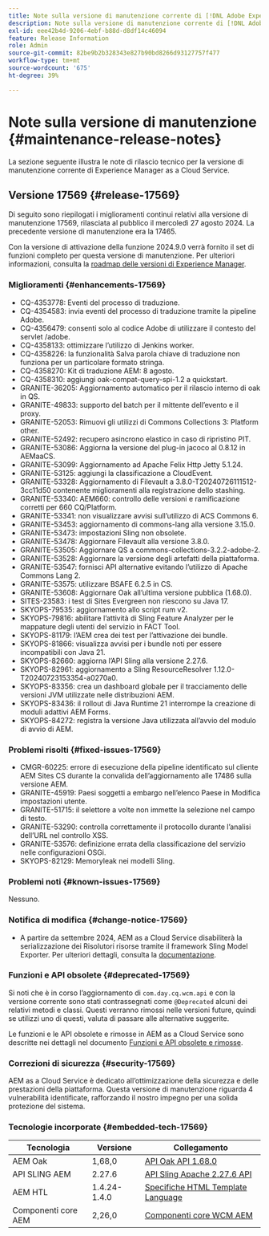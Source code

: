 ```yaml
---
title: Note sulla versione di manutenzione corrente di [!DNL Adobe Experience Manager]  as a Cloud Service.
description: Note sulla versione di manutenzione corrente di [!DNL Adobe Experience Manager]  as a Cloud Service.
exl-id: eee42b4d-9206-4ebf-b88d-d8df14c46094
feature: Release Information
role: Admin
source-git-commit: 82be9b2b328343e827b90bd8266d93127757f477
workflow-type: tm+mt
source-wordcount: '675'
ht-degree: 39%

---
```



# Note sulla versione di manutenzione {#maintenance-release-notes}

La sezione seguente illustra le note di rilascio tecnico per la versione di manutenzione corrente di Experience Manager as a Cloud Service.

## Versione 17569 {#release-17569}

Di seguito sono riepilogati i miglioramenti continui relativi alla versione di manutenzione 17569, rilasciata al pubblico il mercoledì 27 agosto 2024. La precedente versione di manutenzione era la 17465.

Con la versione di attivazione della funzione 2024.9.0 verrà fornito il set di funzioni completo per questa versione di manutenzione. Per ulteriori informazioni, consulta la [roadmap delle versioni di Experience Manager](https://experienceleague.adobe.com/it/docs/experience-manager-release-information/aem-release-updates/update-releases-roadmap).

### Miglioramenti {#enhancements-17569}

* CQ-4353778: Eventi del processo di traduzione.
* CQ-4354583: invia eventi del processo di traduzione tramite la pipeline Adobe.
* CQ-4356479: consenti solo al codice Adobe di utilizzare il contesto del servlet /adobe.
* CQ-4358133: ottimizzare l’utilizzo di Jenkins worker.
* CQ-4358226: la funzionalità Salva parola chiave di traduzione non funziona per un particolare formato stringa.
* CQ-4358270: Kit di traduzione AEM: 8 agosto.
* CQ-4358310: aggiungi oak-compat-query-spi-1.2 a quickstart.
* GRANITE-36205: Aggiornamento automatico per il rilascio interno di oak in QS.
* GRANITE-49833: supporto del batch per il mittente dell’evento e il proxy.
* GRANITE-52053: Rimuovi gli utilizzi di Commons Collections 3: Platform other.
* GRANITE-52492: recupero asincrono elastico in caso di ripristino PIT.
* GRANITE-53086: Aggiorna la versione del plug-in jacoco al 0.8.12 in AEMaaCS.
* GRANITE-53099: Aggiornamento ad Apache Felix Http Jetty 5.1.24.
* GRANITE-53125: aggiungi la classificazione a CloudEvent.
* GRANITE-53328: Aggiornamento di Filevault a 3.8.0-T20240726111512-3cc11d50 contenente miglioramenti alla registrazione dello stashing.
* GRANITE-53340: AEM660: controllo delle versioni e ramificazione corretti per 660 CQ/Platform.
* GRANITE-53341: non visualizzare avvisi sull’utilizzo di ACS Commons 6.
* GRANITE-53453: aggiornamento di commons-lang alla versione 3.15.0.
* GRANITE-53473: impostazioni Sling non obsolete.
* GRANITE-53478: Aggiornare Filevault alla versione 3.8.0.
* GRANITE-53505: Aggiornare QS a commons-collections-3.2.2-adobe-2.
* GRANITE-53528: Aggiornare la versione degli artefatti della piattaforma.
* GRANITE-53547: fornisci API alternative evitando l’utilizzo di Apache Commons Lang 2.
* GRANITE-53575: utilizzare BSAFE 6.2.5 in CS.
* GRANITE-53608: Aggiornare Oak all’ultima versione pubblica (1.68.0).
* SITES-23583: i test di Sites Evergreen non riescono su Java 17.
* SKYOPS-79535: aggiornamento allo script rum v2.
* SKYOPS-79816: abilitare l’attività di Sling Feature Analyzer per le mappature degli utenti del servizio in FACT Tool.
* SKYOPS-81179: l’AEM crea dei test per l’attivazione dei bundle.
* SKYOPS-81866: visualizza avvisi per i bundle noti per essere incompatibili con Java 21.
* SKYOPS-82660: aggiorna l’API Sling alla versione 2.27.6.
* SKYOPS-82961: aggiornamento a Sling ResourceResolver 1.12.0-T20240723153354-a0270a0.
* SKYOPS-83356: crea un dashboard globale per il tracciamento delle versioni JVM utilizzate nelle distribuzioni AEM.
* SKYOPS-83436: il rollout di Java Runtime 21 interrompe la creazione di moduli adattivi AEM Forms.
* SKYOPS-84272: registra la versione Java utilizzata all’avvio del modulo di avvio di AEM.

### Problemi risolti {#fixed-issues-17569}

* CMGR-60225: errore di esecuzione della pipeline identificato sul cliente AEM Sites CS durante la convalida dell’aggiornamento alle 17486 sulla versione AEM.
* GRANITE-45919: Paesi soggetti a embargo nell’elenco Paese in Modifica impostazioni utente.
* GRANITE-51715: il selettore a volte non immette la selezione nel campo di testo.
* GRANITE-53290: controlla correttamente il protocollo durante l’analisi dell’URL nel controllo XSS.
* GRANITE-53576: definizione errata della classificazione del servizio nelle configurazioni OSGi.
* SKYOPS-82129: Memoryleak nei modelli Sling.

### Problemi noti {#known-issues-17569}

Nessuno.

### Notifica di modifica {#change-notice-17569}

* A partire da settembre 2024, AEM as a Cloud Service disabiliterà la serializzazione dei Risolutori risorse tramite il framework Sling Model Exporter. Per ulteriori dettagli, consulta la [documentazione](/help/implementing/developing/hybrid/disallow-the-serialization-of-resourceresolvers-via-sling-model-exporter.md).

### Funzioni e API obsolete {#deprecated-17569}

Si noti che è in corso l’aggiornamento di `com.day.cq.wcm.api` e con la versione corrente sono stati contrassegnati come `@Deprecated` alcuni dei relativi metodi e classi. Questi verranno rimossi nelle versioni future, quindi se utilizzi uno di questi, valuta di passare alle alternative suggerite.

Le funzioni e le API obsolete e rimosse in AEM as a Cloud Service sono descritte nei dettagli nel documento [Funzioni e API obsolete e rimosse](/help/release-notes/deprecated-removed-features.md).

### Correzioni di sicurezza {#security-17569}

AEM as a Cloud Service è dedicato all’ottimizzazione della sicurezza e delle prestazioni della piattaforma. Questa versione di manutenzione riguarda 4 vulnerabilità identificate, rafforzando il nostro impegno per una solida protezione del sistema.

### Tecnologie incorporate {#embedded-tech-17569}

| Tecnologia | Versione | Collegamento |
|---|---|---|
| AEM Oak | 1,68,0 | [API Oak API 1.68.0](https://www.javadoc.io/doc/org.apache.jackrabbit/oak-api/1.68.0/index.html) |
| API SLING AEM | 2.27.6 | [API Sling Apache 2.27.6 API](https://www.javadoc.io/doc/org.apache.sling/org.apache.sling.api/latest/index.html) |
| AEM HTL | 1.4.24-1.4.0 | [Specifiche HTML Template Language](https://github.com/adobe/htl-spec) |
| Componenti core AEM | 2,26,0 | [Componenti core WCM AEM](https://github.com/adobe/aem-core-wcm-components) |
